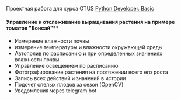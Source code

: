 Проектная работа для курса OTUS
[Python Developer. Basic](https://otus.ru/lessons/python-basic/)


#### Управление и отслеживание выращивания растения на примере томатов "Бонсай"**

- Измерение влажности почвы
- измерение температуры и влажности окружающей среды
- Автополив по расписанию и при определенных значениях влажности почвы
- Управление освещением по расписанию
- Фотографирование растения на протяжении всего его роста
- Запись всех действий и значений в истории
- Подсчет спелых плодов за сезон (OpenCV)
- Уведомления через telegram bot